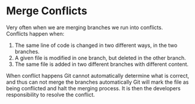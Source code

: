 # Merge Conflicts

Very often when we are merging branches we run into conflicts. <br>
Conflicts happen when:

1. The same line of code is changed in two different ways, in the two branches.
2. A given file is modified in one branch, but deleted in the other branch.
3. The same file is added in two different branches with different content.

When conflict happens Git cannot automatically determine what is correct, and thus can not merge the branches automatically
Git will mark the file as being conflicted and halt the merging process. It is then the developers responsibility to resolve the conflict.
